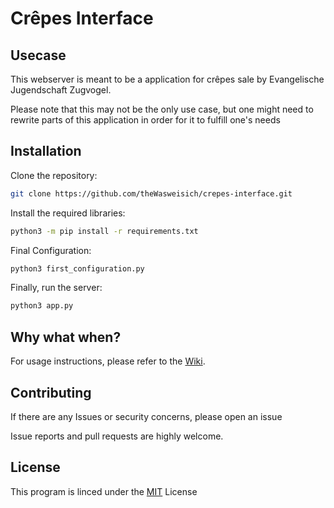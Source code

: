# Crêpes Interface

## Usecase

This webserver is meant to be a application for crêpes sale by Evangelische Jugendschaft Zugvogel.

Please note that this may not be the only use case, but one might need to rewrite parts of this application in order for it to fulfill one's needs

## Installation

Clone the repository:

```sh
git clone https://github.com/theWasweisich/crepes-interface.git
```

Install the required libraries:

```sh
python3 -m pip install -r requirements.txt
```

Final Configuration:

```sh
python3 first_configuration.py
```

Finally, run the server:

```sh
python3 app.py
```

## Why what when?

For usage instructions, please refer to the [Wiki](https://github.com/theWasweisich/crepes-interface/wiki).

## Contributing

If there are any Issues or security concerns, please open an issue

Issue reports and pull requests are highly welcome.

## License

This program is linced under the [MIT](https://github.com/theWasweisich/crepes-interface?tab=MIT-1-ov-file) License